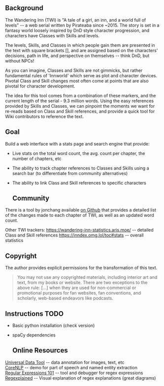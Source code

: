   ## Background
The Wandering Inn (TWI) is "A tale of a girl, an inn, and a world full of levels" -- a web serial written by Pirateaba since ~2015. The story is set in a fantasy world loosely inspired by DnD style character progression, and characters have Classes with Skills and levels.

The levels, Skills, and Classes in which people gain them are presented in the text with square brackets [], and are assigned based on the characters' decisions, path in life, and perspective on themselves -- think DnD, but without NPCs! 

As you can imagine, Classes and Skills are not gimmicks, but rather fundamental rules of 'Innworld' which serve as plot and character devices. Pivotal Class and Skill changes most often come at points that are also pivotal for character development.

The idea for this tool comes from a combination of these markers, and the current length of the serial - 9.3 million words. Using the easy references provided by Skills and Classes, we can pinpoint the moments we want for re-reads based on Class and Skill references, and provide a quick tool for Wiki contributors to reference the text.


  ## Goal
Build a web interface with a stats page and search engine that provide:
- Live stats on the total word count, the avg. count per chapter, the number of chapters, etc
- The ability to track chapter references to Classes and Skills using a search bar
(to differentiate from community alternatives)
- The ability to link Class and Skill references to specific characters




  ## Community
There is a tool by jonchang available [on Github](https://wanderinginn.neocities.org) that provides a detailed list of the changes made to each chapter of TWI, as well as an updated word count. 

Other TWI trackers:
https://wandering-inn-statistics.aris.moe/ -- detailed Class and Skill references
https://inndex.omg.lol/toc#stats -- overall statistics


  ## Copyright
The author provides explicit permissions for the transformation of this text.

> You may not use any copyrighted materials, including interior art and text, from my books or website. There are two exceptions to the above rule: [...] when they are used for non-commercial or promotional purposes for fan websites, fan conventions, and scholarly, web-based endeavors like podcasts.

  ## Instructions TODO
- Basic python installation (check version)
- spaCy dependencies

  ## Online Resources
[Universal Data Tool](https://universaldatatool.com/app/) -- data annotation for images, text, etc <br/>
[CoreNLP](http://corenlp.run) -- demo for part of speech and named entity extraction <br/>
[Regular Expressions 101](https://regex101.com/) -- tool and debugger for regex expressions <br/>
[Regexplained](https://www.regexplained.co.uk/) -- Visual explanation of regex explanations (great diagrams)

